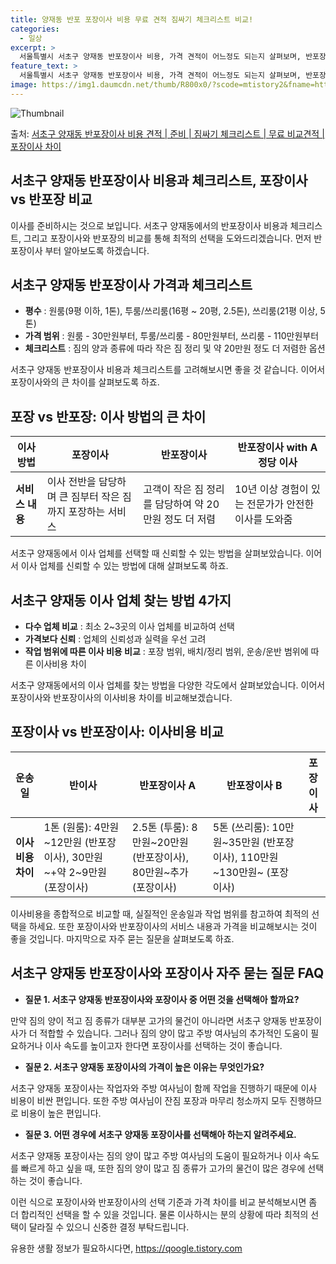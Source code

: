 ```yaml
---
title: 양재동 반포 포장이사 비용 무료 견적 짐싸기 체크리스트 비교!
categories:
  - 일상
excerpt: >
  서울특별시 서초구 양재동 반포장이사 비용, 가격 견적이 어느정도 되는지 살펴보며, 반포장이사를 준비함에 있어 짐싸기 준비 체크리스트가 무엇인지 보겠습니다. 마지막으로 포장이사와 차이점을 통해 무료 비교견적으로 어떤 것이 더 합리적인 선택인지 공유 드립니다.서초구 양재동 포장이사 견적 샘플 보기 👈 클릭서초구 양재동 포장이사 가격 살펴보기 👈 클릭서초구 양재동 반포장이사 평균 이사 비용평수서초구 양재동 평균 이사 비용원룸 이사9평 이하 (1톤)30만원~투룸/쓰리룸 이사16평 ~ 20평 (2.5톤)80만원~쓰리룸 이사21평 (5톤) ~110만원~우리집 무료 이사견적 받기 👈 클릭포장 vs 반포장: 이사 방법의 큰 차이이사 방법에 따른 가장 큰 차이점을 이해하고 선택해야 합니다.포장이사: 이사 전반을 담..
feature_text: >
  서울특별시 서초구 양재동 반포장이사 비용, 가격 견적이 어느정도 되는지 살펴보며, 반포장이사를 준비함에 있어 짐싸기 준비 체크리스트가 무엇인지 보겠습니다. 마지막으로 포장이사와 차이점을 통해 무료 비교견적으로 어떤 것이 더 합리적인 선택인지 공유 드립니다.서초구 양재동 포장이사 견적 샘플 보기 👈 클릭서초구 양재동 포장이사 가격 살펴보기 👈 클릭서초구 양재동 반포장이사 평균 이사 비용평수서초구 양재동 평균 이사 비용원룸 이사9평 이하 (1톤)30만원~투룸/쓰리룸 이사16평 ~ 20평 (2.5톤)80만원~쓰리룸 이사21평 (5톤) ~110만원~우리집 무료 이사견적 받기 👈 클릭포장 vs 반포장: 이사 방법의 큰 차이이사 방법에 따른 가장 큰 차이점을 이해하고 선택해야 합니다.포장이사: 이사 전반을 담..
image: https://img1.daumcdn.net/thumb/R800x0/?scode=mtistory2&fname=https%3A%2F%2Fblog.kakaocdn.net%2Fdn%2FIS5xl%2FbtsHeasQpSV%2FT4sb3vZDi0Kuz8z2MPLeaK%2Fimg.webp
---
```


![Thumbnail](https://img1.daumcdn.net/thumb/R800x0/?scode=mtistory2&fname=https%3A%2F%2Fblog.kakaocdn.net%2Fdn%2FIS5xl%2FbtsHeasQpSV%2FT4sb3vZDi0Kuz8z2MPLeaK%2Fimg.webp)

<p>출처: <a href="https://qoogle.tistory.com/9926" rel="dofollow">서초구 양재동 반포장이사 비용 견적 | 준비 | 짐싸기 체크리스트 | 무료 비교견적 | 포장이사 차이</a> </p>

## 서초구 양재동 반포장이사 비용과 체크리스트, 포장이사 vs 반포장 비교



이사를 준비하시는 것으로 보입니다. 서초구 양재동에서의 반포장이사 비용과 체크리스트, 그리고 포장이사와 반포장의 비교를 통해 최적의 선택을
도와드리겠습니다. 먼저 반포장이사 부터 알아보도록 하겠습니다.

## 서초구 양재동 반포장이사 가격과 체크리스트

  * **평수** : 원룸(9평 이하, 1톤), 투룸/쓰리룸(16평 ~ 20평, 2.5톤), 쓰리룸(21평 이상, 5톤)
  * **가격 범위** : 원룸 - 30만원부터, 투룸/쓰리룸 - 80만원부터, 쓰리룸 - 110만원부터
  * **체크리스트** : 짐의 양과 종류에 따라 작은 짐 정리 및 약 20만원 정도 더 저렴한 옵션

서초구 양재동 반포장이사 비용과 체크리스트를 고려해보시면 좋을 것 같습니다. 이어서 포장이사와의 큰 차이를 살펴보도록 하죠.

## 포장 vs 반포장: 이사 방법의 큰 차이

**이사 방법** | **포장이사** | **반포장이사** | **반포장이사 with A정당 이사**  
---|---|---|---  
**서비스 내용** | 이사 전반을 담당하며 큰 짐부터 작은 짐까지 포장하는 서비스 | 고객이 작은 짐 정리를 담당하여 약 20만원 정도 더 저렴 | 10년 이상 경험이 있는 전문가가 안전한 이사를 도와줌  
  
서초구 양재동에서 이사 업체를 선택할 때 신뢰할 수 있는 방법을 살펴보았습니다. 이어서 이사 업체를 신뢰할 수 있는 방법에 대해 살펴보도록
하죠.

## 서초구 양재동 이사 업체 찾는 방법 4가지

  * **다수 업체 비교** : 최소 2~3곳의 이사 업체를 비교하여 선택
  * **가격보다 신뢰** : 업체의 신뢰성과 실력을 우선 고려
  * **작업 범위에 따른 이사 비용 비교** : 포장 범위, 배치/정리 범위, 운송/운반 범위에 따른 이사비용 차이

서초구 양재동에서의 이사 업체를 찾는 방법을 다양한 각도에서 살펴보았습니다. 이어서 포장이사와 반포장이사의 이사비용 차이를 비교해보겠습니다.

## 포장이사 vs 반포장이사: 이사비용 비교

**운송일** | **반이사** | **반포장이사 A** | **반포장이사 B** | **포장이사**  
---|---|---|---|---  
**이사비용 차이** | 1톤 (원룸): 4만원~12만원 (반포장이사), 30만원~+약 2~9만원 (포장이사) | 2.5톤 (투룸): 8만원~20만원 (반포장이사), 80만원~추가 (포장이사) | 5톤 (쓰리룸): 10만원~35만원 (반포장이사), 110만원~130만원~ (포장이사)  
  
이사비용을 종합적으로 비교할 때, 실질적인 운송일과 작업 범위를 참고하여 최적의 선택을 하세요. 또한 포장이사와 반포장이사의 서비스 내용과
가격을 비교해보시는 것이 좋을 것입니다. 마지막으로 자주 묻는 질문을 살펴보도록 하죠.

## 서초구 양재동 반포장이사와 포장이사 자주 묻는 질문 FAQ

  * **질문 1. 서초구 양재동 반포장이사와 포장이사 중 어떤 것을 선택해아 할까요?**

만약 짐의 양이 적고 짐 종류가 대부분 고가의 물건이 아니라면 서초구 양재동 반포장이사가 더 적합할 수 있습니다. 그러나 짐의 양이 많고
주방 여사님의 추가적인 도움이 필요하거나 이사 속도를 높이고자 한다면 포장이사를 선택하는 것이 좋습니다.

  * **질문 2. 서초구 양재동 포장이사의 가격이 높은 이유는 무엇인가요?**

서초구 양재동 포장이사는 작업자와 주방 여사님이 함께 작업을 진행하기 때문에 이사 비용이 비싼 편입니다. 또한 주방 여사님이 잔짐 포장과
마무리 청소까지 모두 진행하므로 비용이 높은 편입니다.

  * **질문 3. 어떤 경우에 서초구 양재동 포장이사를 선택해아 하는지 알려주세요.**

서초구 양재동 포장이사는 짐의 양이 많고 주방 여사님의 도움이 필요하거나 이사 속도를 빠르게 하고 싶을 때, 또한 짐의 양이 많고 짐 종류가
고가의 물건이 많은 경우에 선택하는 것이 좋습니다.

이런 식으로 포장이사와 반포장이사의 선택 기준과 가격 차이를 비교 분석해보시면 좀 더 합리적인 선택을 할 수 있을 것입니다. 물론 이사하시는
분의 상황에 따라 최적의 선택이 달라질 수 있으니 신중한 결정 부탁드립니다.



 

유용한 생활 정보가 필요하시다면, <a href="https://qoogle.tistory.com" rel="dofollow">https://qoogle.tistory.com</a>


